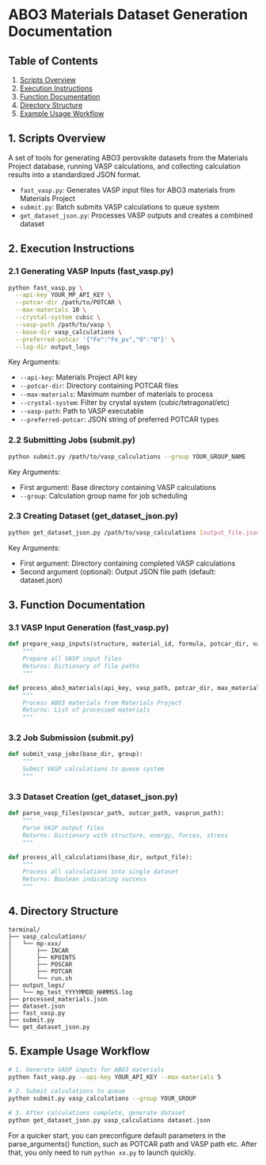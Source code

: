 # ABO3 Materials Dataset Generation Documentation

## Table of Contents

1. [Scripts Overview](#1-scripts-overview)
2. [Execution Instructions](#2-execution-instructions)
3. [Function Documentation](#3-function-documentation)
4. [Directory Structure](#4-directory-structure)
5. [Example Usage Workflow](#5-example-usage-workflow)

## 1. Scripts Overview

A set of tools for generating ABO3 perovskite datasets from the Materials Project database, running VASP calculations, and collecting calculation results into a standardized JSON format.

- `fast_vasp.py`: Generates VASP input files for ABO3 materials from Materials Project
- `submit.py`: Batch submits VASP calculations to queue system
- `get_dataset_json.py`: Processes VASP outputs and creates a combined dataset

## 2. Execution Instructions

### 2.1 Generating VASP Inputs (fast_vasp.py)

```bash
python fast_vasp.py \
  --api-key YOUR_MP_API_KEY \
  --potcar-dir /path/to/POTCAR \
  --max-materials 10 \
  --crystal-system cubic \
  --vasp-path /path/to/vasp \
  --base-dir vasp_calculations \
  --preferred-potcar '{"Fe":"Fe_pv","O":"O"}' \
  --log-dir output_logs
```

Key Arguments:

- `--api-key`: Materials Project API key
- `--potcar-dir`: Directory containing POTCAR files
- `--max-materials`: Maximum number of materials to process
- `--crystal-system`: Filter by crystal system (cubic/tetragonal/etc)
- `--vasp-path`: Path to VASP executable
- `--preferred-potcar`: JSON string of preferred POTCAR types

### 2.2 Submitting Jobs (submit.py)

```bash
python submit.py /path/to/vasp_calculations --group YOUR_GROUP_NAME
```

Key Arguments:

- First argument: Base directory containing VASP calculations
- `--group`: Calculation group name for job scheduling

### 2.3 Creating Dataset (get_dataset_json.py)

```bash
python get_dataset_json.py /path/to/vasp_calculations [output_file.json]
```

Key Arguments:

- First argument: Directory containing completed VASP calculations
- Second argument (optional): Output JSON file path (default: dataset.json)

## 3. Function Documentation

### 3.1 VASP Input Generation (fast_vasp.py)

```python
def prepare_vasp_inputs(structure, material_id, formula, potcar_dir, vasp_path, base_dir):
    """
    Prepare all VASP input files
    Returns: Dictionary of file paths
    """

def process_abo3_materials(api_key, vasp_path, potcar_dir, max_materials):
    """
    Process ABO3 materials from Materials Project
    Returns: List of processed materials
    """
```

### 3.2 Job Submission (submit.py)

```python
def submit_vasp_jobs(base_dir, group):
    """
    Submit VASP calculations to queue system
    """
```

### 3.3 Dataset Creation (get_dataset_json.py)

```python
def parse_vasp_files(poscar_path, outcar_path, vasprun_path):
    """
    Parse VASP output files
    Returns: Dictionary with structure, energy, forces, stress
    """

def process_all_calculations(base_dir, output_file):
    """
    Process all calculations into single dataset
    Returns: Boolean indicating success
    """
```

## 4. Directory Structure

```
terminal/
├── vasp_calculations/
│   └── mp-xxx/
│       ├── INCAR
│       ├── KPOINTS
│       ├── POSCAR
│       ├── POTCAR
│       └── run.sh
├── output_logs/
│   └── mp_test_YYYYMMDD_HHMMSS.log
├── processed_materials.json
├── dataset.json
├── fast_vasp.py
├── submit.py
└── get_dataset_json.py
```

## 5. Example Usage Workflow

```bash
# 1. Generate VASP inputs for ABO3 materials
python fast_vasp.py --api-key YOUR_API_KEY --max-materials 5

# 2. Submit calculations to queue
python submit.py vasp_calculations --group YOUR_GROUP

# 3. After calculations complete, generate dataset
python get_dataset_json.py vasp_calculations dataset.json
```

For a quicker start, you can preconfigure default parameters in the parse_arguments() function, such as POTCAR path and VASP path etc. After that, you only need to run `python xx.py` to launch quickly.
